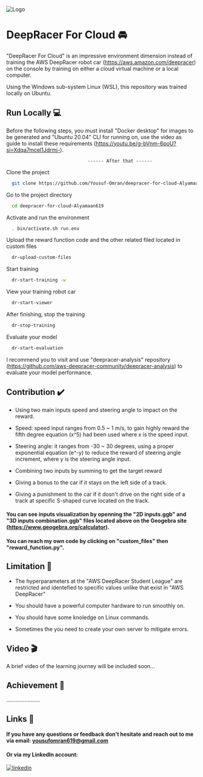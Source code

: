 
![Logo](https://images.fineartamerica.com/images/artworkimages/mediumlarge/3/stand-with-palestine-tinh-tran-le-thanh.jpg)


# DeepRacer For Cloud 🚘 

"DeepRacer For Cloud" is an impressive environment dimension instead of training the AWS DeepRacer robot car (https://aws.amazon.com/deepracer) on the console by training on either a cloud virtual machine or a local computer.

Using the Windows sub-system Linux (WSL), this repository was trained locally on Ubuntu.
## Run Locally 💻

Before the following steps, you must install "Docker desktop" for images to be generated and "Ubuntu 20.04" CLI for running on, use the video as guide to install these requirements (https://youtu.be/g-bVnm-6poU?si=Xdqa7mcel1Jdrmj-).

                                  ------ After that ------ 

Clone the project

```bash
  git clone https://github.com/Yousuf-Omran/deepracer-for-cloud-Alyamaan619
```

Go to the project directory

```bash
  cd deepracer-for-cloud-Alyamaan619
```

Activate and run the environment

```bash
  . bin/activate.sh run.env
```

Upload the reward function code and the other related filed located in custom files

```bash
  dr-upload-custom-files
```

Start training

```bash
  dr-start-training -w
```

View your training robot car

```bash
  dr-start-viewer 
```
After finishing, stop the training

```bash
  dr-stop-training 
```

Evaluate your model

```bash
  dr-start-evaluation
```
I recommend you to visit and use "deepracer-analysis" repository (https://github.com/aws-deepracer-community/deepracer-analysis) to evaluate your model performance.

## Contribution ✔️  

- Using two main inputs speed and steering angle to impact on the reward.
- Speed: speed input ranges from 0.5 ~ 1 m/s, to gain highly reward the fifth degree equation (x^5) had been used where x is the speed input.
- Steering angle: it ranges from -30 ~ 30 degrees, using a proper exponential equation (e^-y) to reduce the reward of steering angle increment, where y is the steering angle input.

- Combining two inputs by summing to get the target reward
- Giving a bonus to the car if it stays on the left side of a track.
- Giving a punishment to the car if it dosn't drive on the right side of a track at specific S-shaped curve located on the track.

#### You can see inputs visualization by openning the "2D inputs.ggb" and "3D inputs combination.ggb" files located above on the Geogebra site (https://www.geogebra.org/calculator).

#### You can reach my own code by clicking on "custom_files" then "reward_function.py".




## Limitation 💢
- The hyperparameters at the "AWS DeepRacer Student League" are restricted and identefied to specific values unlike that exist in "AWS DeepRacer" 
- You should have a powerful computer hardware to run smoothly on.

- You should have some knoledge on Linux commands.
- Sometimes the you need to create your own server to mitigate errors.

## Video 🎬 

A brief video of the learning journey will be included soon...
## Achievement 💯 

......................

## Links 🔗 

#### If you have any questions or feedback don't hesitate and reach out to me via email: yousufomran619@gmail.com

#### Or via my LinkedIn account:

[![linkedin](https://img.shields.io/badge/linkedin-0A66C2?style=for-the-badge&logo=linkedin&logoColor=white)](https://www.linkedin.com/in/yousuf-omran-5b2884243/)



